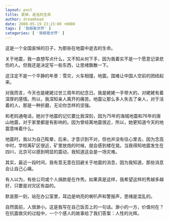 ```yaml
---
layout: post
title: 哀悼，逝去的生命
author: dreamhead
date: 2008-05-19 23:23:00 +0800
tags: [ '我眼看世界' ]
categories: [ '我眼看世界' ]
---
```


这是一个全国哀悼的日子，为那些在地震中逝去的生命。  
  
关于地震，我一直想写点什么，又不知从何下手，因为我着实不是一个愿意记录悲伤的人。但我还是决定写一些东西，让思绪飘散一下。  
  
这注定不是一个平静的年景：雪灾，火车相撞，地震。国难让中国人空前的团结起来。  
  
对我而言，今天也是姥姥过世三周年的纪念日。我是姥姥一手带大的，对姥姥有着深厚的感情。所以，我深知亲人离开的痛苦。地震让那么多人失去了亲人，对于活着的人，那是一种折磨，无论你怎样的坚强。  
  
和老妈通电话，她对于地震的记忆要比我深刻，因为75年的海城地震和76年的唐山地震，对于家里都是有影响的。因为曾经离地震很近，所以，她更知道今天的地震意味着什么。  
  
地震时，我以为自己眩晕，后来，才意识到不对，但也并没有往心里去，因为念高中时，学校离矿区很近，矿里放炮的时候，就会感到楼在晃。当我得知地震发生在四川，北京可以感到明显的震动，我知道这会是一场灾难。  
  
其实，最近一段时间，我有意无意在回避关于地震的消息，因为我知道，那些消息会让自己心痛。  
  
有人以为，有些公司或个人捐款是在作秀。如果真是这样，我希望这样的秀越多越好，只要是对灾区有益的。  
  
默哀那一刻，站在办公室里，耳边是响亮的喇叭声和警报声，思绪是混乱的。  
  
自然面前，人很渺小。这是我写在自己饭否上的一句话。渺小的一方，价值何在？在抗震救灾的过程中，一个个感人的故事给了我们答案：人性的光辉。


